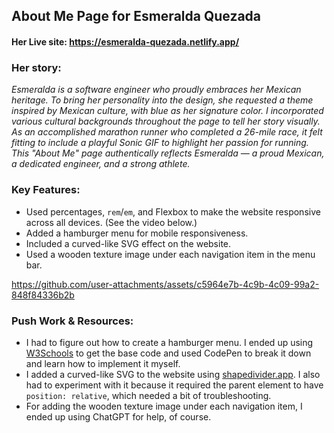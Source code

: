 ## About Me Page for Esmeralda Quezada 
#### Her Live site: https://esmeralda-quezada.netlify.app/

### Her story:

*Esmeralda is a software engineer who proudly embraces her Mexican heritage. To bring her personality into the design, she requested a theme inspired by Mexican culture, with blue as her signature color. 
I incorporated various cultural backgrounds throughout the page to tell her story visually. As an accomplished marathon runner who completed a 26-mile race, it felt fitting to include a playful Sonic GIF to 
highlight her passion for running. This "About Me" page authentically reflects Esmeralda — a proud Mexican, a dedicated engineer, and a strong athlete.*

### Key Features:
* Used percentages, `rem`/`em`, and Flexbox to make the website responsive across all devices. (See the video below.)
* Added a hamburger menu for mobile responsiveness.
* Included a curved-like SVG effect on the website.
* Used a wooden texture image under each navigation item in the menu bar.

https://github.com/user-attachments/assets/c5964e7b-4c9b-4c09-99a2-848f84336b2b

### Push Work & Resources:

* I had to figure out how to create a hamburger menu. I ended up using [W3Schools](https://www.w3schools.com/howto/howto_js_responsive_navbar_dropdown.asp) to get the base code and used CodePen to break it down and learn how to implement it myself.
* I added a curved-like SVG to the website using [shapedivider.app](https://www.shapedivider.app/). I also had to experiment with it because it required the parent element to have `position: relative`, which needed a bit of troubleshooting.
* For adding the wooden texture image under each navigation item, I ended up using ChatGPT for help, of course.
